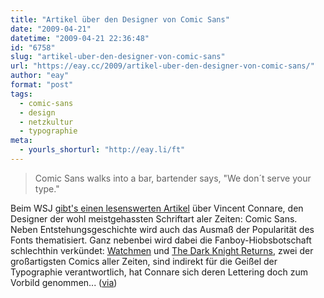 ```yaml
---
title: "Artikel über den Designer von Comic Sans"
date: "2009-04-21"
datetime: "2009-04-21 22:36:48"
id: "6758"
slug: "artikel-uber-den-designer-von-comic-sans"
url: "https://eay.cc/2009/artikel-uber-den-designer-von-comic-sans/"
author: "eay"
format: "post"
tags:
  - comic-sans
  - design
  - netzkultur
  - typographie
meta:
  - yourls_shorturl: "http://eay.li/ft"
---
```


> Comic Sans walks into a bar, bartender says, "We don´t serve your type."

Beim WSJ [gibt's einen lesenswerten Artikel](http://online.wsj.com/article/SB123992364819927171.html) über Vincent Connare, den Designer der wohl meistgehassten Schriftart aler Zeiten: Comic Sans. Neben Entstehungsgeschichte wird auch das Ausmaß der Popularität des Fonts thematisiert. Ganz nebenbei wird dabei die Fanboy-Hiobsbotschaft schlechthin verkündet: [Watchmen](//eay.cc/2009/watchmen-comic-review/) und [The Dark Knight Returns](http://www.amazon.de/exec/obidos/ASIN/1563893428/eayznet-21), zwei der großartigsten Comics aller Zeiten, sind indirekt für die Geißel der Typographie verantwortlich, hat Connare sich deren Lettering doch zum Vorbild genommen... ([via](http://www.nerdcore.de/wp/2009/04/19/artikel-uber-vincent-connare-designer-von-comic-sans/))
